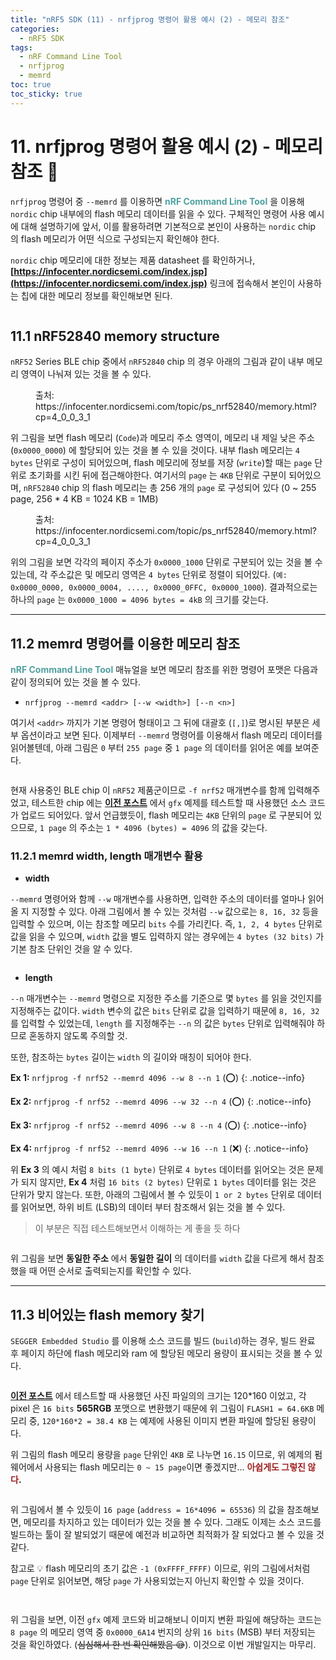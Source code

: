 ```yaml
---
title: "nRF5 SDK (11) - nrfjprog 명령어 활용 예시 (2) - 메모리 참조"
categories:
  - nRF5 SDK
tags:
  - nRF Command Line Tool
  - nrfjprog
  - memrd
toc: true
toc_sticky: true
---
```


# 11. nrfjprog 명령어 활용 예시 (2) - 메모리 참조 🌟

`nrfjprog` 명령어 중 `--memrd` 를 이용하면 <span style="color:#50A0A0"><b>nRF Command Line Tool</b></span> 을 이용해 `nordic` chip 내부에의 flash 메모리 데이터를 읽을 수 있다. 구체적인 명령어 사용 예시에 대해 설명하기에 앞서, 이를 활용하려면 기본적으로 본인이 사용하는 `nordic` chip 의 flash 메모리가 어떤 식으로 구성되는지 확인해야 한다.

`nordic` chip 메모리에 대한 정보는 제품 datasheet 를 확인하거나, **[https://infocenter.nordicsemi.com/index.jsp](https://infocenter.nordicsemi.com/index.jsp)** 링크에 접속해서 본인이 사용하는 칩에 대한 메모리 정보를 확인해보면 된다.

<figure style="width: 100%" class="align-center">
  <img src="{{ site.url }}{{ site.baseurl }}/assets/images/sdk-nrfjprog-fig6.png" alt="">
</figure>

## 11.1 nRF52840 memory structure

`nRF52` Series BLE chip 중에서 `nRF52840` chip 의 경우 아래의 그림과 같이 내부 메모리 영역이 나눠져 있는 것을 볼 수 있다.

<figure style="width: 90%">
  <img src="{{ site.url }}{{ site.baseurl }}/assets/images/sdk-nrfjprog-fig7.png" alt="">
  <figcaption> 출처: https://infocenter.nordicsemi.com/topic/ps_nrf52840/memory.html?cp=4_0_0_3_1 </figcaption>
</figure>

위 그림을 보면 flash 메모리 (`Code`)과 메모리 주소 영역이, 메모리 내 제일 낮은 주소 (`0x0000_0000`) 에 할당되어 있는 것을 볼 수 있을 것이다. 내부 flash 메모리는 `4 bytes` 단위로 구성이 되어있으며, flash 메모리에 정보를 저장 (`write`)할 때는 `page` 단위로 초기화를 시킨 뒤에 접근해야한다. 여기서의 `page` 는 `4KB` 단위로 구분이 되어있으며, `nRF52840` chip 의 flash 메모리는 총 256 개의 `page` 로 구성되어 있다 (0 ~ 255 page, 256 * 4 KB = 1024 KB = 1MB)

<figure style="width: 95%">
  <img src="{{ site.url }}{{ site.baseurl }}/assets/images/sdk-nrfjprog-fig9.png" alt="">
  <figcaption> 출처: https://infocenter.nordicsemi.com/topic/ps_nrf52840/memory.html?cp=4_0_0_3_1 </figcaption>
</figure>

위의 그림을 보면 각각의 페이지 주소가 `0x0000_1000` 단위로 구분되어 있는 것을 볼 수 있는데, 각 주소값은 및 메모리 영역은 `4 bytes` 단위로 정렬이 되어있다. (`예: 0x0000_0000, 0x0000_0004, ...., 0x0000_0FFC, 0x0000_1000`). 결과적으로는 하나의 `page` 는 `0x0000_1000 = 4096 bytes = 4kB` 의 크기를 갖는다.

---

## 11.2 memrd 명령어를 이용한 메모리 참조

<span style="color:#50A0A0"><b>nRF Command Line Tool</b></span> 매뉴얼을 보면 메모리 참조를 위한 명령어 포맷은 다음과 같이 정의되어 있는 것을 볼 수 있다.

* `nrfjprog --memrd <addr> [--w <width>] [--n <n>]`

여기서 `<addr>` 까지가 기본 명령어 형태이고 그 뒤에 대괄호 (`[,]`)로 명시된 부분은 세부 옵션이라고 보면 된다. 이제부터 `--memrd` 명령어를 이용해서 flash 메모리 데이터를 읽어볼텐데, 아래 그림은 `0` 부터 `255 page` 중 `1 page` 의 데이터를 읽어온 예를 보여준다.

<figure style="width: 90%">
  <img src="{{ site.url }}{{ site.baseurl }}/assets/images/sdk-nrfjprog-fig10.png" alt="">
</figure>

현재 사용중인 BLE chip 이 `nRF52` 제품군이므로 `-f nrf52` 매개변수를 함께 입력해주었고, 테스트한 chip 에는 **[이전 포스트](https://enidanny.github.io/nrf5%20sdk/nrf5sdk-ili9341-2/)** 에서 `gfx` 예제를 테스트할 때 사용했던 소스 코드가 업로드 되어있다. 앞서 언급했듯이, flash 메모리는 `4KB` 단위의 `page` 로 구분되어 있으므로, `1 page` 의 주소는 `1 * 4096 (bytes) = 4096` 의 값을 갖는다.

### 11.2.1 memrd width, length 매개변수 활용

* **width**

`--memrd` 명령어와 함께 `--w` 매개변수를 사용하면, 입력한 주소의 데이터를 얼마나 읽어올 지 지정할 수 있다. 아래 그림에서 볼 수 있는 것처럼 `--w` 값으로는 `8, 16, 32` 등을 입력할 수 있으며, 이는 참조할 메모리 `bits` 수를 가리킨다. 즉, `1, 2, 4 bytes` 단위로 값을 읽을 수 있으며, `width` 값을 별도 입력하지 않는 경우에는 `4 bytes (32 bits)` 가 기본 참조 단위인 것을 알 수 있다.

<figure style="width: 90%">
  <img src="{{ site.url }}{{ site.baseurl }}/assets/images/sdk-nrfjprog-fig11.png" alt="">
</figure>

* **length**

`--n` 매개변수는 `--memrd` 명령으로 지정한 주소를 기준으로 몇 `bytes` 를 읽을 것인지를 지정해주는 값이다. `width` 변수의 값은 `bits` 단위로 값을 입력하기 때문에 `8, 16, 32` 를 입력할 수 있었는데, `length` 를 지정해주는 `--n` 의 값은 `bytes` 단위로 입력해줘야 하므로 혼동하지 않도록 주의할 것.

또한, 참조하는 `bytes` 길이는 `width` 의 길이와 매칭이 되어야 한다.

**Ex 1:** `nrfjprog -f nrf52 --memrd 4096 --w 8 --n 1` (⭕)
{: .notice--info}

**Ex 2:** `nrfjprog -f nrf52 --memrd 4096 --w 32 --n 4` (⭕)
{: .notice--info}

**Ex 3:** `nrfjprog -f nrf52 --memrd 4096 --w 8 --n 4` (⭕)
{: .notice--info}

**Ex 4:** `nrfjprog -f nrf52 --memrd 4096 --w 16 --n 1` (❌)
{: .notice--info}

위 **Ex 3** 의 예시 처럼 `8 bits (1 byte)` 단위로 `4 bytes` 데이터를 읽어오는 것은 문제가 되지 않지만, **Ex 4** 처럼 `16 bits (2 bytes)` 단위로 `1 bytes` 데이터를 읽는 것은 단위가 맞지 않는다. 또한, 아래의 그림에서 볼 수 있듯이 `1 or 2 bytes` 단위로 데이터를 읽어보면, 하위 비트 (LSB)의 데이터 부터 참조해서 읽는 것을 볼 수 있다.

>이 부분은 직접 테스트해보면서 이해하는 게 좋을 듯 하다

<figure style="width: 90%">
  <img src="{{ site.url }}{{ site.baseurl }}/assets/images/sdk-nrfjprog-fig12.png" alt="">
</figure>

위 그림을 보면 **동일한 주소** 에서 **동일한 길이** 의 데이터를 `width` 값을 다르게 해서 참조했을 때 어떤 순서로 출력되는지를 확인할 수 있다.

---

## 11.3 비어있는 flash memory 찾기

`SEGGER Embedded Studio` 를 이용해 소스 코드를 빌드 (`build`)하는 경우, 빌드 완료 후 페이지 하단에 flash 메모리와 ram 에 할당된 메모리 용량이 표시되는 것을 볼 수 있다.

<figure style="width: 100%">
  <img src="{{ site.url }}{{ site.baseurl }}/assets/images/sdk-nrfjprog-fig13.png" alt="">
</figure>

**[이전 포스트](https://enidanny.github.io/nrf5%20sdk/nrf5sdk-ili9341-2/)** 에서 테스트할 때 사용했던 사진 파일의의 크기는 120*160 이었고, 각 pixel 은 `16 bits` **565RGB** 포맷으로 변환했기 때문에 위 그림이 `FLASH1 = 64.6KB` 메모리 중, `120*160*2 = 38.4 KB` 는 예제에 사용된 이미지 변환 파일에 할당된 용량이다.

위 그림의 flash 메모리 용량을 `page` 단위인 `4KB` 로 나누면 `16.15` 이므로, 위 예제의 펌웨어에서 사용되는 flash 메모리는 `0 ~ 15 page`이면 좋겠지만... <span style="color:#A02020"><b>아쉽게도 그렇진 않다</b></span>**.**

<figure style="width: 90%">
  <img src="{{ site.url }}{{ site.baseurl }}/assets/images/sdk-nrfjprog-fig14.png" alt="">
</figure>

위 그림에서 볼 수 있듯이 `16 page` (`address = 16*4096 = 65536`) 의 값을 참조해보면, 메모리를 차지하고 있는 데이터가 있는 것을 볼 수 있다. 그래도 이제는 소스 코드를 빌드하는 툴이 잘 발되었기 때문에 예전과 비교하면 최적화가 잘 되었다고 볼 수 있을 것 같다.

참고로 💡 flash 메모리의 초기 값은 `-1 (0xFFFF_FFFF)` 이므로, 위의 그림에서처럼 `page` 단위로 읽어보면, 해당 `page` 가 사용되었는지 아닌지 확인할 수 있을 것이다. 

<figure style="width: 100%">
  <img src="{{ site.url }}{{ site.baseurl }}/assets/images/sdk-nrfjprog-fig15.png" alt="">
</figure>

<figure style="width: 80%">
  <img src="{{ site.url }}{{ site.baseurl }}/assets/images/sdk-nrfjprog-fig16.png" alt="">
</figure>

위 그림을 보면, 이전 `gfx` 예제 코드와 비교해보니 이미지 변환 파일에 해당하는 코드는 `8 page` 의 메모리 영역 중 `0x0000_6A14` 번지의 상위 `16 bits` (MSB) 부터 저장되는 것을 확인하였다. (~~심심해서 한 번 확인해봤음 😪~~). 이것으로 이번 개발일지는 마무리.
